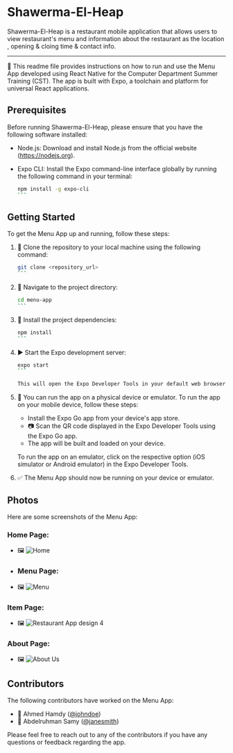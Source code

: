 # Shawerma-El-Heap
Shawerma-El-Heap is a restaurant mobile application that allows users to view restaurant's menu and information about the restaurant as the location , opening & cloing time & contact info.

<hr>

📝 This readme file provides instructions on how to run and use the Menu App developed using React Native for the Computer Department Summer Training (CST). The app is built with Expo, a toolchain and platform for universal React applications.

## Prerequisites

Before running Shawerma-El-Heap, please ensure that you have the following software installed:

- Node.js: Download and install Node.js from the official website (https://nodejs.org).
- Expo CLI: Install the Expo command-line interface globally by running the following command in your terminal:

  `````bash
  npm install -g expo-cli
  ```

## Getting Started

To get the Menu App up and running, follow these steps:

1. 🐑 Clone the repository to your local machine using the following command:

   ````bash
   git clone <repository_url>
   ```

2. 📂 Navigate to the project directory:

   ````bash
   cd menu-app
   ```

3. 🔧 Install the project dependencies:

   ````bash
   npm install
   ```

4. ▶️ Start the Expo development server:

   ````bash
   expo start
   ```

   This will open the Expo Developer Tools in your default web browser.

5. 📱 You can run the app on a physical device or emulator. To run the app on your mobile device, follow these steps:

   - Install the Expo Go app from your device's app store.
   - 📷 Scan the QR code displayed in the Expo Developer Tools using the Expo Go app.
   - The app will be built and loaded on your device.

   To run the app on an emulator, click on the respective option (iOS simulator or Android emulator) in the Expo Developer Tools.

6. ✅ The Menu App should now be running on your device or emulator.

## Photos

Here are some screenshots of the Menu App:

### Home Page:
- 🖼️ ![Home](https://github.com/Ashraf-Bahy-Org/Shawerma-El-Heap/assets/111378492/0e333375-9969-4bed-bd7d-a6384f86e41c)

- ### Menu Page:
- 🖼️ ![Menu](https://github.com/Ashraf-Bahy-Org/Shawerma-El-Heap/assets/111378492/8ff92d2b-da20-4dc3-bc9a-44908cc2eff4)

### Item Page:
- 🖼️ ![Restaurant App design 4](https://github.com/Ashraf-Bahy-Org/Shawerma-El-Heap/assets/111378492/381be534-4162-4c08-949a-cebe0b73d50d)


### About Page:
- 🖼️ ![About Us](https://github.com/Ashraf-Bahy-Org/Shawerma-El-Heap/assets/111378492/44dd634a-af31-4efe-badc-94a3755357dd)

## Contributors

The following contributors have worked on the Menu App:

- 👤 Ahmed Hamdy ([@johndoe](https://github.com/AhmedHamdiy))
- 👤 Abdelruhman Samy ([@janesmith](https://github.com/AbdelruhmanSamy))

Please feel free to reach out to any of the contributors if you have any questions or feedback regarding the app.
